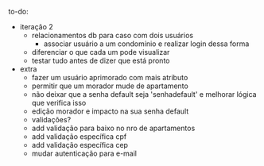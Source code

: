 to-do:
- iteração 2
	- relacionamentos db para caso com dois usuários
		- associar usuário a um condomínio e realizar login dessa forma
	- diferenciar o que cada um pode visualizar
	- testar tudo antes de dizer que está pronto
- extra
	- fazer um usuário aprimorado com mais atributo
	- permitir que um morador mude de apartamento
	- não deixar que a senha default seja 'senhadefault' e melhorar lógica que verifica isso
	- edição morador e impacto na sua senha default
	- validações?
	- add validação para baixo no nro de apartamentos
	- add validação específica cpf
	- add validação específica cep
	- mudar autenticação para e-mail
